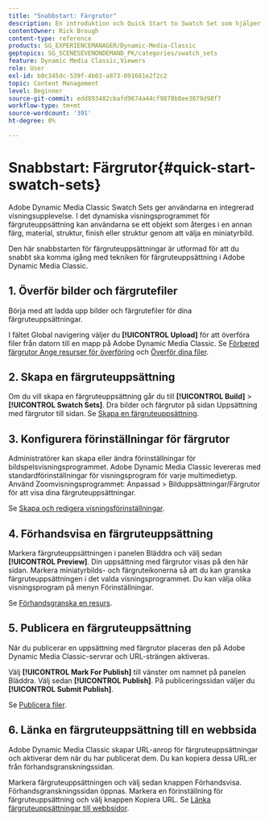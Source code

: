 ```yaml
---
title: "Snabbstart: Färgrutor"
description: En introduktion och Quick Start to Swatch Set som hjälper dig att komma igång snabbt i Adobe Dynamic Media Classic.
contentOwner: Rick Brough
content-type: reference
products: SG_EXPERIENCEMANAGER/Dynamic-Media-Classic
geptopics: SG_SCENESEVENONDEMAND_PK/categories/swatch_sets
feature: Dynamic Media Classic,Viewers
role: User
exl-id: b0c345dc-539f-4b03-a873-091681e2f2c2
topic: Content Management
level: Beginner
source-git-commit: edd893482cbafd9674a44cf9878b8ee3079d98f7
workflow-type: tm+mt
source-wordcount: '391'
ht-degree: 0%

---
```


# Snabbstart: Färgrutor{#quick-start-swatch-sets}

Adobe Dynamic Media Classic Swatch Sets ger användarna en integrerad visningsupplevelse. I det dynamiska visningsprogrammet för färgruteuppsättning kan användarna se ett objekt som återges i en annan färg, material, struktur, finish eller struktur genom att välja en miniatyrbild.

Den här snabbstarten för färgruteuppsättningar är utformad för att du snabbt ska komma igång med tekniken för färgruteuppsättning i Adobe Dynamic Media Classic.

## 1. Överför bilder och färgrutefiler

Börja med att ladda upp bilder och färgrutefiler för dina färgruteuppsättningar.

I fältet Global navigering väljer du **[!UICONTROL Upload]** för att överföra filer från datorn till en mapp på Adobe Dynamic Media Classic. Se [Förbered färgrutor Ange resurser för överföring](preparing-swatch-set-assets-upload.md#preparing-swatch-set-assets-for-upload) och [Överför dina filer](uploading-files.md#uploading-your-files).

## 2. Skapa en färgruteuppsättning

Om du vill skapa en färgruteuppsättning går du till **[!UICONTROL Build]** > **[!UICONTROL Swatch Sets]**. Dra bilder och färgrutor på sidan Uppsättning med färgrutor till sidan. Se [Skapa en färgruteuppsättning](creating-swatch-set.md#creating-a-swatch-set).

## 3. Konfigurera förinställningar för färgrutor

Administratörer kan skapa eller ändra förinställningar för bildspelsvisningsprogrammet. Adobe Dynamic Media Classic levereras med standardförinställningar för visningsprogram för varje multimedietyp. Använd Zoomvisningsprogrammet: Anpassad > Bilduppsättningar/Färgrutor för att visa dina färgruteuppsättningar.

Se [Skapa och redigera visningsförinställningar](application-setup.md#adding-and-editing-viewer-presets).

## 4. Förhandsvisa en färgruteuppsättning

Markera färgruteuppsättningen i panelen Bläddra och välj sedan **[!UICONTROL Preview]**. Din uppsättning med färgrutor visas på den här sidan. Markera miniatyrbilds- och färgruteikonerna så att du kan granska färgruteuppsättningen i det valda visningsprogrammet. Du kan välja olika visningsprogram på menyn Förinställningar.

Se [Förhandsgranska en resurs](previewing-asset.md#previewing-an-asset).

## 5. Publicera en färgruteuppsättning

När du publicerar en uppsättning med färgrutor placeras den på Adobe Dynamic Media Classic-servrar och URL-strängen aktiveras.

Välj **[!UICONTROL Mark For Publish]** till vänster om namnet på panelen Bläddra. Välj sedan **[!UICONTROL Publish]**. På publiceringssidan väljer du **[!UICONTROL Submit Publish]**.

Se [Publicera filer](publishing-files.md#publishing-files).

## 6. Länka en färgruteuppsättning till en webbsida

Adobe Dynamic Media Classic skapar URL-anrop för färgruteuppsättningar och aktiverar dem när du har publicerat dem. Du kan kopiera dessa URL:er från förhandsgranskningssidan.

Markera färgruteuppsättningen och välj sedan knappen Förhandsvisa. Förhandsgranskningssidan öppnas. Markera en förinställning för färgruteuppsättning och välj knappen Kopiera URL. Se [Länka färgruteuppsättningar till webbsidor](linking-swatch-set-web-page.md#linking-a-swatch-set-to-a-web-page).
